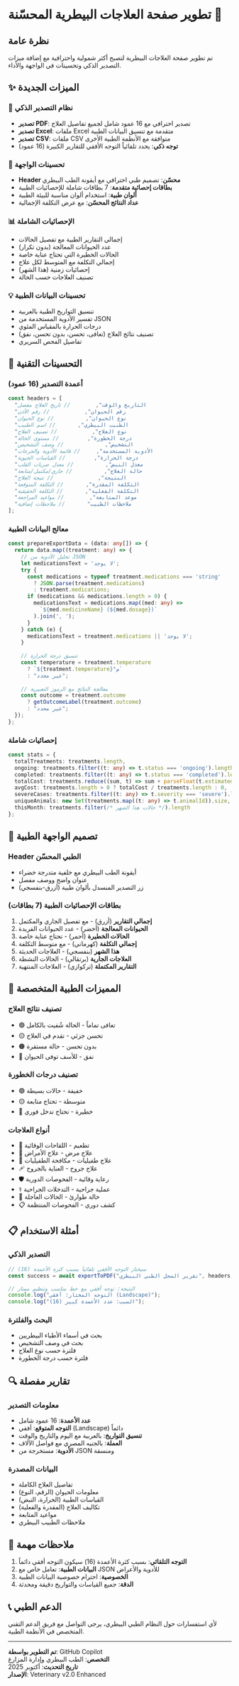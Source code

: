 # تطوير صفحة العلاجات البيطرية المحسّنة 🏥

## نظرة عامة
تم تطوير صفحة العلاجات البيطرية لتصبح أكثر شمولية واحترافية مع إضافة ميزات التصدير الذكي وتحسينات في الواجهة والأداء.

## ✨ الميزات الجديدة

### 🚀 نظام التصدير الذكي
- **تصدير PDF**: تصدير احترافي مع 16 عمود شامل لجميع تفاصيل العلاج
- **تصدير Excel**: ملفات Excel متقدمة مع تنسيق البيانات الطبية
- **تصدير CSV**: ملفات CSV متوافقة مع الأنظمة الطبية الأخرى
- **توجه ذكي**: يحدد تلقائياً التوجه الأفقي للتقارير الكبيرة (16 عمود)

### 🎨 تحسينات الواجهة
- **Header محسّن**: تصميم طبي احترافي مع أيقونة الطب البيطري
- **بطاقات إحصائية متقدمة**: 7 بطاقات شاملة للإحصائيات الطبية
- **ألوان طبية**: استخدام ألوان مناسبة للبيئة الطبية
- **عداد النتائج المحسّن**: مع عرض التكلفة الإجمالية

### 📊 الإحصائيات الشاملة
- إجمالي التقارير الطبية مع تفصيل الحالات
- عدد الحيوانات المعالجة (بدون تكرار)
- الحالات الخطيرة التي تحتاج عناية خاصة
- إجمالي التكلفة مع المتوسط لكل علاج
- إحصائيات زمنية (هذا الشهر)
- تصنيف العلاجات حسب الحالة

### 💡 تحسينات البيانات الطبية
- تنسيق التواريخ الطبية بالعربية
- تفسير الأدوية المستخدمة من JSON
- درجات الحرارة بالمقياس المئوي
- تصنيف نتائج العلاج (تعافى، تحسن، بدون تحسن، نفق)
- تفاصيل الفحص السريري

## 🔧 التحسينات التقنية

### أعمدة التصدير (16 عمود)
```typescript
const headers = [
  "التاريخ والوقت",        // تاريخ العلاج مفصل
  "رقم الحيوان",           // رقم الأذن
  "نوع الحيوان",          // نوع الحيوان
  "الطبيب البيطري",       // اسم الطبيب
  "نوع العلاج",           // تصنيف العلاج
  "درجة الخطورة",         // مستوى الحالة
  "التشخيص",             // وصف التشخيص
  "الأدوية المستخدمة",     // قائمة الأدوية والجرعات
  "درجة الحرارة",         // القياسات الحيوية
  "معدل النبض",          // معدل ضربات القلب
  "حالة العلاج",          // جاري/مكتمل/متابعة
  "النتيجة",              // نتيجة العلاج
  "التكلفة المقدرة",       // التكلفة المتوقعة
  "التكلفة الفعلية",       // التكلفة الحقيقية
  "موعد المتابعة",        // مواعيد المراجعة
  "ملاحظات الطبيب"       // ملاحظات إضافية
];
```

### معالج البيانات الطبية
```typescript
const prepareExportData = (data: any[]) => {
  return data.map((treatment: any) => {
    // تحليل الأدوية من JSON
    let medicationsText = 'لا يوجد';
    try {
      const medications = typeof treatment.medications === 'string' 
        ? JSON.parse(treatment.medications) 
        : treatment.medications;
      if (medications && medications.length > 0) {
        medicationsText = medications.map((med: any) => 
          `${med.medicineName} (${med.dosage})`
        ).join(', ');
      }
    } catch (e) {
      medicationsText = treatment.medications || 'لا يوجد';
    }
    
    // تنسيق درجة الحرارة
    const temperature = treatment.temperature 
      ? `${treatment.temperature}°م` 
      : "غير محدد";
      
    // معالجة النتائج مع الرموز التعبيرية
    const outcome = treatment.outcome 
      ? getOutcomeLabel(treatment.outcome) 
      : "غير محدد";
  });
};
```

### إحصائيات شاملة
```typescript
const stats = {
  totalTreatments: treatments.length,
  ongoing: treatments.filter((t: any) => t.status === 'ongoing').length,
  completed: treatments.filter((t: any) => t.status === 'completed').length,
  totalCost: treatments.reduce((sum, t) => sum + parseFloat(t.estimatedCost || '0'), 0),
  avgCost: treatments.length > 0 ? totalCost / treatments.length : 0,
  severeCases: treatments.filter((t: any) => t.severity === 'severe').length,
  uniqueAnimals: new Set(treatments.map((t: any) => t.animalId)).size,
  thisMonth: treatments.filter(/* حالات هذا الشهر */).length
};
```

## 📱 تصميم الواجهة الطبية

### Header الطبي المحسّن
- أيقونة الطب البيطري مع خلفية متدرجة خضراء
- عنوان واضح ووصف مفصل
- زر التصدير المنسدل بألوان طبية (أزرق-بنفسجي)

### بطاقات الإحصائيات الطبية (7 بطاقات)
1. **إجمالي التقارير** (أزرق) - مع تفصيل الجاري والمكتمل
2. **الحيوانات المعالجة** (أخضر) - عدد الحيوانات الفريدة
3. **الحالات الخطيرة** (أحمر) - تحتاج عناية خاصة
4. **إجمالي التكلفة** (كهرماني) - مع متوسط التكلفة
5. **هذا الشهر** (بنفسجي) - العلاجات الحديثة
6. **العلاجات الجارية** (برتقالي) - الحالات النشطة
7. **التقارير المكتملة** (تركوازي) - العلاجات المنتهية

## 🎯 المميزات الطبية المتخصصة

### تصنيف نتائج العلاج
- 🟢 تعافى تماماً - الحالة شُفيت بالكامل
- 🟡 تحسن جزئي - تقدم في العلاج
- 🟠 بدون تحسن - حالة مستقرة
- 🔴 نفق - للأسف توفى الحيوان

### تصنيف درجات الخطورة
- 🟢 خفيفة - حالات بسيطة
- 🟡 متوسطة - تحتاج متابعة
- 🔴 خطيرة - تحتاج تدخل فوري

### أنواع العلاجات
- 💉 تطعيم - اللقاحات الوقائية
- 💊 علاج مرض - علاج الأمراض
- 🐛 علاج طفيليات - مكافحة الطفيليات
- 🩹 علاج جروح - العناية بالجروح
- 🛡️ رعاية وقائية - الفحوصات الدورية
- ⚕️ عملية جراحية - التدخلات الجراحية
- 🚨 حالة طوارئ - الحالات العاجلة
- 📋 كشف دوري - الفحوصات المنتظمة

## 📋 أمثلة الاستخدام

### التصدير الذكي
```typescript
// سيختار التوجه الأفقي تلقائياً بسبب كثرة الأعمدة (16)
const success = await exportToPDF("تقرير السجل الطبي البيطري", headers, data);

// النتيجة: توجه أفقي مع خط مناسب وتنظيم ممتاز
console.log("التوجه المختار: أفقي (Landscape)");
console.log("السبب: عدد الأعمدة كبير (16)");
```

### البحث والفلترة
- بحث في أسماء الأطباء البيطريين
- بحث في وصف التشخيص
- فلترة حسب نوع العلاج
- فلترة حسب درجة الخطورة

## 🔍 تقارير مفصلة

### معلومات التصدير
- **عدد الأعمدة**: 16 عمود شامل
- **التوجه المتوقع**: أفقي (Landscape) دائماً
- **تنسيق التواريخ**: بالعربية مع اليوم والتاريخ والوقت
- **العملة**: بالجنيه المصري مع فواصل الآلاف
- **الأدوية**: مستخرجة من JSON ومنسقة

### البيانات المصدرة
- تفاصيل العلاج الكاملة
- معلومات الحيوان (الرقم، النوع)
- القياسات الطبية (الحرارة، النبض)
- تكاليف العلاج (المقدرة والفعلية)
- مواعيد المتابعة
- ملاحظات الطبيب البيطري

## 🚨 ملاحظات مهمة

1. **التوجه التلقائي**: بسبب كثرة الأعمدة (16) سيكون التوجه أفقي دائماً
2. **البيانات الطبية**: تعامل خاص مع JSON للأدوية والأعراض
3. **الخصوصية**: احترام خصوصية البيانات الطبية
4. **الدقة**: جميع القياسات والتواريخ دقيقة ومحدثة

## 📞 الدعم الطبي
لأي استفسارات حول النظام الطبي البيطري، يرجى التواصل مع فريق الدعم التقني المتخصص في الأنظمة الطبية.

---
**تم التطوير بواسطة**: GitHub Copilot  
**التخصص**: الطب البيطري وإدارة المزارع  
**تاريخ التحديث**: أكتوبر 2025  
**الإصدار**: Veterinary v2.0 Enhanced